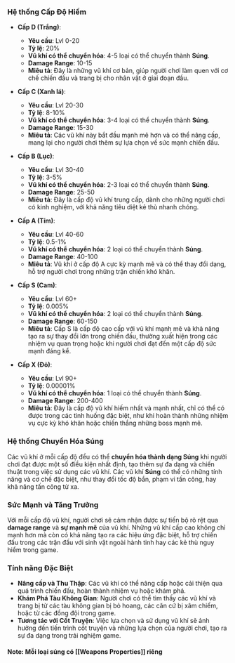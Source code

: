 ### **Hệ thống Cấp Độ Hiếm**

- **Cấp D (Trắng)**:
    
    - **Yêu cầu**: Lvl 0-20
    - **Tỷ lệ**: 20%
    - **Vũ khí có thể chuyển hóa**: 4-5 loại có thể chuyển thành **Súng**.
    - **Damage Range**: 10-15
    - **Miêu tả**: Đây là những vũ khí cơ bản, giúp người chơi làm quen với cơ chế chiến đấu và trang bị cho nhân vật ở giai đoạn đầu.
- **Cấp C (Xanh lá)**:
    
    - **Yêu cầu**: Lvl 20-30
    - **Tỷ lệ**: 8-10%
    - **Vũ khí có thể chuyển hóa**: 3-4 loại có thể chuyển thành **Súng**.
    - **Damage Range**: 15-30
    - **Miêu tả**: Các vũ khí này bắt đầu mạnh mẽ hơn và có thể nâng cấp, mang lại cho người chơi thêm sự lựa chọn về sức mạnh chiến đấu.
- **Cấp B (Lục)**:
    
    - **Yêu cầu**: Lvl 30-40
    - **Tỷ lệ**: 3-5%
    - **Vũ khí có thể chuyển hóa**: 2-3 loại có thể chuyển thành **Súng**.
    - **Damage Range**: 25-50
    - **Miêu tả**: Đây là cấp độ vũ khí trung cấp, dành cho những người chơi có kinh nghiệm, với khả năng tiêu diệt kẻ thù nhanh chóng.
- **Cấp A (Tím)**:
    
    - **Yêu cầu**: Lvl 40-60
    - **Tỷ lệ**: 0.5-1%
    - **Vũ khí có thể chuyển hóa**: 2 loại có thể chuyển thành **Súng**.
    - **Damage Range**: 40-100
    - **Miêu tả**: Vũ khí ở cấp độ A cực kỳ mạnh mẽ và có thể thay đổi dạng, hỗ trợ người chơi trong những trận chiến khó khăn.
- **Cấp S (Cam)**:
    
    - **Yêu cầu**: Lvl 60+
    - **Tỷ lệ**: 0.005%
    - **Vũ khí có thể chuyển hóa**: 2 loại có thể chuyển thành **Súng**.
    - **Damage Range**: 60-150
    - **Miêu tả**: Cấp S là cấp độ cao cấp với vũ khí mạnh mẽ và khả năng tạo ra sự thay đổi lớn trong chiến đấu, thường xuất hiện trong các nhiệm vụ quan trọng hoặc khi người chơi đạt đến một cấp độ sức mạnh đáng kể.
- **Cấp X (Đỏ)**:
    
    - **Yêu cầu**: Lvl 90+
    - **Tỷ lệ**: 0.00001%
    - **Vũ khí có thể chuyển hóa**: 1 loại có thể chuyển thành **Súng**.
    - **Damage Range**: 200-400
    - **Miêu tả**: Đây là cấp độ vũ khí hiếm nhất và mạnh nhất, chỉ có thể có được trong các tình huống đặc biệt, như khi hoàn thành những nhiệm vụ cực kỳ khó khăn hoặc chiến thắng những boss mạnh mẽ.

### **Hệ thống Chuyển Hóa Súng**

Các vũ khí ở mỗi cấp độ đều có thể **chuyển hóa thành dạng Súng** khi người chơi đạt được một số điều kiện nhất định, tạo thêm sự đa dạng và chiến thuật trong việc sử dụng các vũ khí. Các vũ khí **Súng** có thể có những tính năng và cơ chế đặc biệt, như thay đổi tốc độ bắn, phạm vi tấn công, hay khả năng tấn công từ xa.

### **Sức Mạnh và Tăng Trưởng**

Với mỗi cấp độ vũ khí, người chơi sẽ cảm nhận được sự tiến bộ rõ rệt qua **damage range** và **sự mạnh mẽ** của vũ khí. Những vũ khí cấp cao không chỉ mạnh hơn mà còn có khả năng tạo ra các hiệu ứng đặc biệt, hỗ trợ chiến đấu trong các trận đấu với sinh vật ngoài hành tinh hay các kẻ thù nguy hiểm trong game.

### **Tính năng Đặc Biệt**

- **Nâng cấp và Thu Thập**: Các vũ khí có thể nâng cấp hoặc cải thiện qua quá trình chiến đấu, hoàn thành nhiệm vụ hoặc khám phá.
- **Khám Phá Tàu Không Gian**: Người chơi có thể tìm thấy các vũ khí và trang bị từ các tàu không gian bị bỏ hoang, các căn cứ bị xâm chiếm, hoặc từ các đồng đội trong game.
- **Tương tác với Cốt Truyện**: Việc lựa chọn và sử dụng vũ khí sẽ ảnh hưởng đến tiến trình cốt truyện và những lựa chọn của người chơi, tạo ra sự đa dạng trong trải nghiệm game.
#### Note: Mỗi loại súng có [[Weapons Properties]] riêng